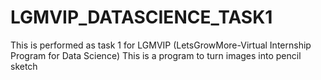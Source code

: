 # LGMVIP_DATASCIENCE_TASK1
This is performed as  task 1 for LGMVIP (LetsGrowMore-Virtual Internship Program  for Data Science)  This is a program to turn images into pencil sketch
